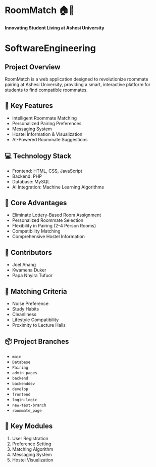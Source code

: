 # RoomMatch 🏠🤝
**Innovating Student Living at Ashesi University**
# SoftwareEngineering

## Project Overview
RoomMatch is a web application designed to revolutionize roommate pairing at Ashesi University, providing a smart, interactive platform for students to find compatible roommates.

## 🚀 Key Features
- Intelligent Roommate Matching
- Personalized Pairing Preferences
- Messaging System
- Hostel Information & Visualization
- AI-Powered Roommate Suggestions

## 💻 Technology Stack
- Frontend: HTML, CSS, JavaScript
- Backend: PHP
- Database: MySQL
- AI Integration: Machine Learning Algorithms

## 🌟 Core Advantages
- Eliminate Lottery-Based Room Assignment
- Personalized Roommate Selection
- Flexibility in Pairing (2-4 Person Rooms)
- Compatibility Matching
- Comprehensive Hostel Information

## 👥 Contributors
- Joel Anang
- Kwamena Duker
- Papa Nhyira Tufuor

## 🌈 Matching Criteria
- Noise Preference
- Study Habits
- Cleanliness
- Lifestyle Compatibility
- Proximity to Lecture Halls

## 📦 Project Branches
- `main`
- `Database`
- `Pairing`
- `admin_pages`
- `backend`
- `backenddev`
- `develop`
- `frontend`
- `login-logic`
- `new-test-branch`
- `roommate_page`

## 🔐 Key Modules
1. User Registration
2. Preference Setting
3. Matching Algorithm
4. Messaging System
5. Hostel Visualization



